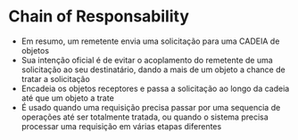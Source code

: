 # Chain of Responsability
* Em resumo, um remetente envia uma solicitação para uma CADEIA de objetos
* Sua intenção oficial é de evitar o acoplamento do remetente de uma solicitação ao seu destinatário, dando a mais de um objeto a chance de tratar a solicitação
* Encadeia os objetos receptores e passa a solicitação ao longo da cadeia até que um objeto a trate
* É usado quando uma requisição precisa passar por uma sequencia de operações até ser totalmente tratada, ou quando o sistema precisa processar uma requisição em várias etapas diferentes

